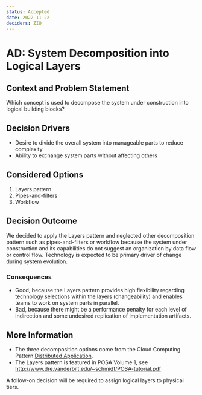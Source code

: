 ```yaml
---
status: Accepted
date: 2022-11-22
deciders: ZIO
---
```


# AD: System Decomposition into Logical Layers

## Context and Problem Statement

Which concept is used to decompose the system under construction into logical building blocks?

## Decision Drivers

* Desire to divide the overall system into manageable parts to reduce complexity
* Ability to exchange system parts without affecting others

## Considered Options

1. Layers pattern 
2. Pipes-and-filters
3. Workflow

## Decision Outcome

We decided to apply the Layers pattern and neglected other decomposition pattern such as pipes-and-filters or workflow because the system under construction and its capabilities do not suggest an organization by data flow or control flow. Technology is expected to be primary driver of change during system evolution. 

### Consequences

* Good, because the Layers pattern provides high flexibility regarding technology selections within the layers (changeability) and enables teams to work on system parts in parallel.
* Bad, because there might be a performance penalty for each level of indirection and some undesired replication of implementation artifacts.

## More Information

* The three decomposition options come from the Cloud Computing Pattern [Distributed Application](https://www.cloudcomputingpatterns.org/distributed_application/).
* The Layers pattern is featured in POSA Volume 1, see <http://www.dre.vanderbilt.edu/~schmidt/POSA-tutorial.pdf>

A follow-on decision will be required to assign logical layers to physical tiers.
